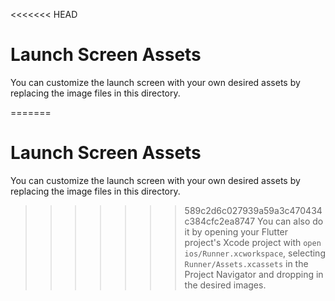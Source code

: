 <<<<<<< HEAD
# Launch Screen Assets

You can customize the launch screen with your own desired assets by replacing the image files in this directory.

=======
# Launch Screen Assets

You can customize the launch screen with your own desired assets by replacing the image files in this directory.

>>>>>>> 589c2d6c027939a59a3c470434c384cfc2ea8747
You can also do it by opening your Flutter project's Xcode project with `open ios/Runner.xcworkspace`, selecting `Runner/Assets.xcassets` in the Project Navigator and dropping in the desired images.